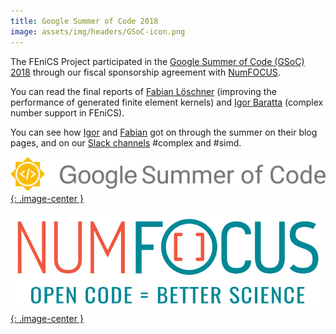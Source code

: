 ```yaml
---
title: Google Summer of Code 2018
image: assets/img/headers/GSoC-icon.png
---
```

The FEniCS Project participated in the [Google Summer of Code (GSoC) 2018](https://summerofcode.withgoogle.com/?target=_blank) through our fiscal sponsorship agreement with [NumFOCUS](https://www.numfocus.org/programs/google-summer-of-code/?target=_blank).

You can read the final reports of [Fabian Löschner](https://gist.github.com/w1th0utnam3/6ca59f112572dc166048be78d9e631c5/?target=_blank) (improving the performance of generated finite element kernels) and [Igor Baratta](https://gist.github.com/IgorBaratta/c7ca5252834f2c70efe0d233a3acecb4/?target=_blank) (complex number support in FEniCS).

You can see how [Igor](https://igorbaratta.github.io/gsoc_blog/?target=_blank) and [Fabian](https://w1th0utnam3.github.io/gsoc18/?target=_blank) got on through the summer on their blog pages, and on our [Slack channels](https://fenicsproject-slack-invite.herokuapp.com) #complex and #simd.

[![GSoC](/assets/img/gsoc/GSoC-logo.png){: .image-center }](https://developers.google.com/open-source/gsoc/)

[![NumFOCUS](/assets/img/numfocus.png){: .image-center }](https://www.numfocus.org/)

